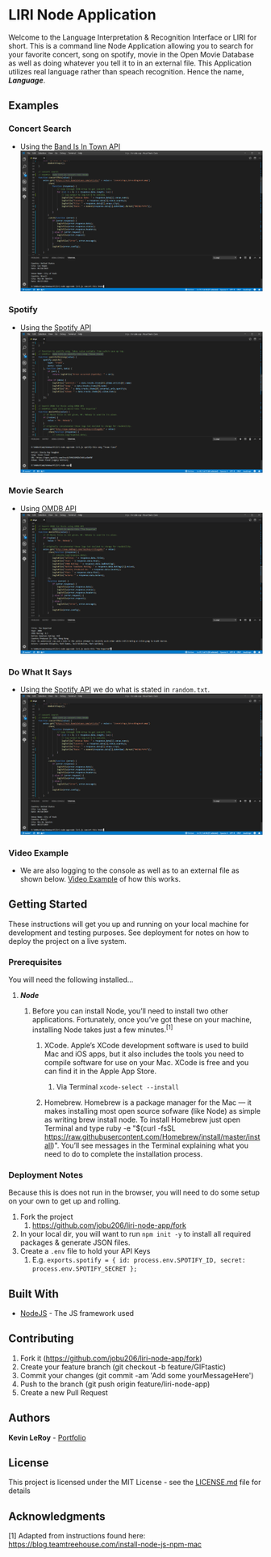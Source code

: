 # LIRI Node Application

Welcome to the Language Interpretation & Recognition Interface or LIRI for short. This is a command line Node Application allowing you to search for your favorite concert, song on spotify, movie in the Open Movie Database as well as doing whatever you tell it to in an external file. This Application utilizes real language rather than speach recognition. Hence the name, _**Language**_.

## Examples
### Concert Search
- Using the [Band Is In Town API](https://app.swaggerhub.com/apis-docs/Bandsintown/PublicAPI/3.0.0)
![Screenshot](assets/images/concertThis.PNG)

### Spotify
- Using the [Spotify API](https://developer.spotify.com/web-api/)
![Screenshot](assets/images/spotifyThisSong.PNG)

### Movie Search
- Using [OMDB API](https://omdbapi.com)
![Screenshot](assets/images/movieThis.PNG)

### Do What It Says
- Using the [Spotify API](https://developer.spotify.com/web-api/) we do what is stated in ```random.txt```.
![Screenshot](assets/images/concertThis.PNG)

### Video Example
- We are also logging to the console as well as to an external file as shown below.
[Video Example](https://drive.google.com/file/d/1bKHRPvV-t3534G0PAqvLVRhkzPGERxx5/view) of how this works.

## Getting Started

These instructions will get you up and running on your local machine for development and testing purposes. See deployment for notes on how to deploy the project on a live system.

### Prerequisites
You will need the following installed...

1. ***Node***
    1. Before you can install Node, you’ll need to install two other applications. Fortunately, once you’ve got these on your machine, installing Node takes just a few minutes.<sup>[1]</sup>

        1. XCode. Apple’s XCode development software is used to build Mac and iOS apps, but it also includes the tools you need to compile software for use on your Mac. XCode is free and you can find it in the Apple App Store.
            1. Via Terminal `xcode-select --install`

        1. Homebrew. Homebrew is a package manager for the Mac — it makes installing most open source sofware (like Node) as simple as writing brew install node. To install Homebrew just open Terminal and type ruby -e "$(curl -fsSL https://raw.githubusercontent.com/Homebrew/install/master/install)". You’ll see messages in the Terminal explaining what you need to do to complete the installation process.

### Deployment Notes
Because this is does not run in the browser, you will need to do some setup on your own to get up and rolling.

1. Fork the project
    1. https://github.com/jobu206/liri-node-app/fork
1. In your local dir, you will want to run `npm init -y` to install all required packages & generate JSON files.
1. Create a `.env` file to hold your API Keys
    1. E.g. `exports.spotify = {
  id: process.env.SPOTIFY_ID,
  secret: process.env.SPOTIFY_SECRET
};`

## Built With

* [NodeJS](https://nodejs.org/en/) - The JS framework used

## Contributing

1. Fork it (https://github.com/jobu206/liri-node-app/fork)
1. Create your feature branch (git checkout -b feature/GIFtastic)
1. Commit your changes (git commit -am 'Add some yourMessageHere')
1. Push to the branch (git push origin feature/liri-node-app)
1. Create a new Pull Request

## Authors

**Kevin LeRoy** - [Portfolio](https://jobu206.github.io/Official-Portfolio)

## License

This project is licensed under the MIT License - see the [LICENSE.md](LICENSE.md) file for details

## Acknowledgments

[1] Adapted from instructions found here: https://blog.teamtreehouse.com/install-node-js-npm-mac
